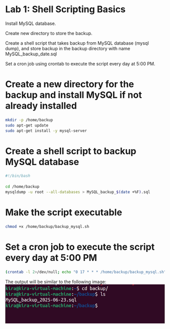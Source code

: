 # Lab 1: Shell Scripting Basics
Install MySQL database.

Create new directory to store the backup.

Create a shell script that takes backup from MySQL database (mysql dump), and store backup in the backup directory with name MySQL_backup_date.sql

Set a cron job using crontab to execute the script every day at 5:00 PM.

# Create a new directory for the backup and install MySQL if not already installed
```bash
mkdir -p /home/backup
sudo apt-get update
sudo apt-get install -y mysql-server
```
# Create a shell script to backup MySQL database
```bash
#!/bin/bash

cd /home/backup
mysqldump -u root --all-databases > MySQL_backup_$(date +%F).sql
```
# Make the script executable
```bash
chmod +x /home/backup/backup_mysql.sh
```
# Set a cron job to execute the script every day at 5:00 PM
```bash
(crontab -l 2>/dev/null; echo "0 17 * * * /home/backup/backup_mysql.sh") | crontab -
```

The output will be similar to the following image:
![Cron Job Output](../images/lab1.png)